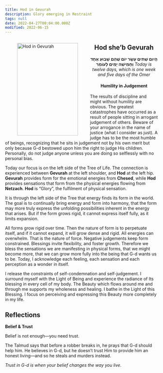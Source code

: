 ```yaml
---
title: Hod in Gevurah
description: Glory emerging in Restraint
tags: null
date: 2022-04-27T00:04:00.000Z
modified: 2022-06-15
---
```


<a href="https://www.chabad.org/holidays/sefirah/omer-count_cdo/jewish/Count-the-Omer.htm">
<i class="fa fa-file" aria-hidden="true"></i></a>

<figure style='float: left'>
 <a href='/posts/img/freedom/week2/2.5-Hod_in_Gevurah.png' target="_blank">
   <img src='/posts/img/freedom/week2/2.5-Hod_in_Gevurah_s.png' alt='Hod in Gevurah' width='200' height='304' />
 </a>
</figure>

<div style="text-align:center">
<h2>Hod she’b Gevurah</h2>
<span dir="rtl"><b>הָיום שְׁתים עָשָׂר יוֹם שֶׁהֵם שָׁבוּעַ אֶחָד וְחָמִישַׁה יָמִים לָעוֹמֵר</b></span>
<i>ֹToday is twelve days, which is one week and five days of the Omer</i>
</p>

<h4>Humility in Judgement</h4>

</div>

<div class="abstract">

The results of discipline and might without humility are obvious. The greatest catastrophes have occurred as a result of people sitting in arrogant judgement of others. Beware of your arrogance in the name of justice (what I consider as just). A judge has to be the most humble of beings, recognizing that he sits in judgement not by his own merit but only because G-d bestowed upon him the right to judge His children. Personally, do not judge anyone unless you are doing so selflessly with no personal bias.

</div>

Today our focus is on the left side of the Tree of Life. The connection is experienced between **Gevurah** at the left shoulder, and **Hod** at the left hip. **Gevurah** provides form for the emotional energies from **Chesed**, while **Hod** provides sensations that form from the physical energies flowing from **Netzach**. **Hod** is “Glory”, the fulfilment of physical sensation.

It is through the left side of the Tree that energy finds its form in the world. The goal is to continually bring energy and form into harmony, that the form may more truly express the unfolding possibilities inherent in the energy that arises. But if the form grows rigid, it cannot express itself fully, as it limits expansion.

All forms grow rigid over time. Then the nature of form is to perpetuate itself, and if it cannot expand, it will grow dense and rigid. All energies can overwhelm. That is the nature of force. Negative judgements keep form constrained. Blessings invite flexibility, and foster growth. Therefore we bless the sensations we are manifesting in physical forms, that we might become more, that we can grow more fully into the being that G-d wants us to be. Today, I acknowledge each feeling, each sensation and each perception as a wonder in itself.

<div class="abstract">

I release the constraints of self-condemnation and self-judgement. I surround myself with the Light of Being and experience the radiance of Its blessing in every cell of my body. The Beauty which flows around me and through me supports my wholeness and healing. I bathe in the Light of this Blessing. I focus on perceiving and expressing this Beauty more completely in my life.
</div>

## Reflections

**Belief & Trust**

<div class="note">

Belief is not enough—you need trust.

The Talmud says that before a robber breaks in, he prays that G-d should help him. He believes in G-d, but he doesn’t trust Him to provide him an honest living—and so he steals and murders instead.

_Trust in G-d is when your belief changes the way you live._

</div>
